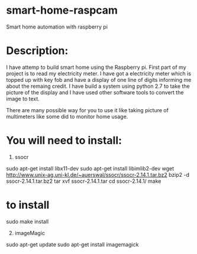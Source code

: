 smart-home-raspcam
==================

Smart home automation with raspberry pi

Description:
============

I have attemp to build smart home using the Raspberry pi. First part of my project is to read my electricity meter. I have got a electricity meter which is topped up with key fob and have a display of one line of digits informing me about the remaing credit. I have build a system using python 2.7 to take the picture of the display and I have used other software tools to convert the image to text.

There are many possible way for you to use it like taking picture of multimeters like some did to monitor home usage.

You will need to install:
=========================

1) ssocr

sudo apt-get install libx11-dev
sudo apt-get install libimlib2-dev
wget http://www.unix-ag.uni-kl.de/~auerswal/ssocr/ssocr-2.14.1.tar.bz2
bzip2 -d ssocr-2.14.1.tar.bz2
tar xvf ssocr-2.14.1.tar
cd ssocr-2.14.1/
make

# to install 
sudo make install


2) imageMagic 

sudo apt-get update
sudo apt-get install imagemagick

